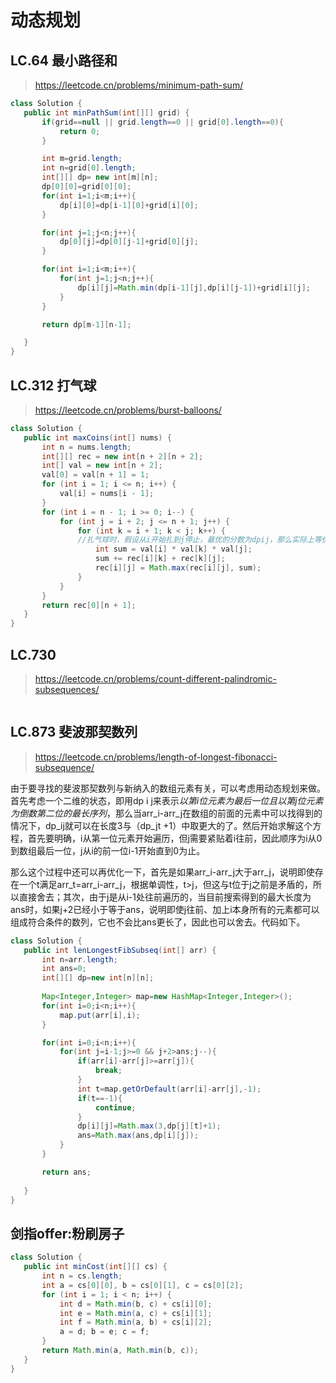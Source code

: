 # 动态规划

## LC.64 最小路径和
> https://leetcode.cn/problems/minimum-path-sum/
 ```java
class Solution {
    public int minPathSum(int[][] grid) {
        if(grid==null || grid.length==0 || grid[0].length==0){
            return 0;
        }

        int m=grid.length;
        int n=grid[0].length;
        int[][] dp= new int[m][n];
        dp[0][0]=grid[0][0];
        for(int i=1;i<m;i++){
            dp[i][0]=dp[i-1][0]+grid[i][0];
        }

        for(int j=1;j<n;j++){
            dp[0][j]=dp[0][j-1]+grid[0][j];
        }

        for(int i=1;i<m;i++){
            for(int j=1;j<n;j++){
                dp[i][j]=Math.min(dp[i-1][j],dp[i][j-1])+grid[i][j];
            }
        }

        return dp[m-1][n-1];

    }
}
```


## LC.312 打气球
> https://leetcode.cn/problems/burst-balloons/
 ```java
class Solution {
    public int maxCoins(int[] nums) {
        int n = nums.length;
        int[][] rec = new int[n + 2][n + 2];
        int[] val = new int[n + 2];
        val[0] = val[n + 1] = 1;
        for (int i = 1; i <= n; i++) {
            val[i] = nums[i - 1];
        }
        for (int i = n - 1; i >= 0; i--) {
            for (int j = i + 2; j <= n + 1; j++) {
                for (int k = i + 1; k < j; k++) {
                //扎气球时，假设从i开始扎到j停止，最优的分数为dpij，那么实际上等价于在中间选择一个最优的k(k在i和j之间)，使得最后扎k然后再扎剩余的有最多的分数。于是，就有如下的求法，即dpij=最后扎了ijk的分数+在ik之间的分数+jk之间的分数
                    int sum = val[i] * val[k] * val[j];
                    sum += rec[i][k] + rec[k][j];
                    rec[i][j] = Math.max(rec[i][j], sum);
                }
            }
        }
        return rec[0][n + 1];
    }
}
```

## LC.730
> https://leetcode.cn/problems/count-different-palindromic-subsequences/
```java

```

## LC.873 斐波那契数列
> https://leetcode.cn/problems/length-of-longest-fibonacci-subsequence/

由于要寻找的斐波那契数列与新纳入的数组元素有关，可以考虑用动态规划来做。首先考虑一个二维的状态，即用dp i j来表示*以第i位元素为最后一位且以第j位元素为倒数第二位的最长序列*，那么当arr_i-arr_j在数组的前面的元素中可以找得到的情况下，dp_ij就可以在长度3与（dp_jt +1）中取更大的了。然后开始求解这个方程，首先要明确，i从第一位元素开始遍历，但j需要紧贴着i往前，因此顺序为i从0到数组最后一位，j从i的前一位i-1开始直到0为止。

那么这个过程中还可以再优化一下，首先是如果arr_i-arr_j大于arr_j，说明即使存在一个t满足arr_t=arr_i-arr_j，根据单调性，t>j，但这与t位于j之前是矛盾的，所以直接舍去；其次，由于j是从i-1处往前遍历的，当目前搜索得到的最大长度为ans时，如果j+2已经小于等于ans，说明即使j往前、加上i本身所有的元素都可以组成符合条件的数列，它也不会比ans更长了，因此也可以舍去。代码如下。

 ```java
class Solution {
    public int lenLongestFibSubseq(int[] arr) {
        int n=arr.length;
        int ans=0;
        int[][] dp=new int[n][n];
        
        Map<Integer,Integer> map=new HashMap<Integer,Integer>();
        for(int i=0;i<n;i++){
            map.put(arr[i],i);
        }

        for(int i=0;i<n;i++){
            for(int j=i-1;j>=0 && j+2>ans;j--){
                if(arr[i]-arr[j]>=arr[j]){
                    break;
                }
                int t=map.getOrDefault(arr[i]-arr[j],-1);
                if(t==-1){
                    continue;
                }
                dp[i][j]=Math.max(3,dp[j][t]+1);
                ans=Math.max(ans,dp[i][j]);
            }
        }

        return ans;
        
    }
}
```



## 剑指offer:粉刷房子
 ```java
 class Solution {
    public int minCost(int[][] cs) {
        int n = cs.length;
        int a = cs[0][0], b = cs[0][1], c = cs[0][2];
        for (int i = 1; i < n; i++) {
            int d = Math.min(b, c) + cs[i][0];
            int e = Math.min(a, c) + cs[i][1];
            int f = Math.min(a, b) + cs[i][2];
            a = d; b = e; c = f;
        }
        return Math.min(a, Math.min(b, c));
    }
}
```
